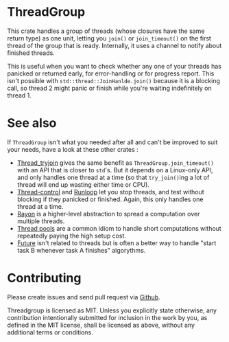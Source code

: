 # ThreadGroup

This crate handles a group of threads (whose closures have the same return type) as one unit,
letting you `join()` or `join_timeout()` on the first thread of the group that is ready. Internally,
it uses a channel to notify about finished threads.

This is useful when you want to check whether any one of your threads has panicked or returned
early, for error-handling or for progress report. This isn't possible with
`std::thread::JoinHanlde.join()` because it is a blocking call, so thread 2 might panic or finish
while you're waiting indefinitely on thread 1.


# See also

If `ThreadGroup` isn't what you needed after all and can't be improved to suit your needs, have a
look at these other crates :

* [Thread_tryjoin](https://crates.io/crates/thread_tryjoin) gives the same benefit as
  `ThreadGroup.join_timeout()` with an API that is closer to `std`'s. But it depends on a Linux-only
  API, and only handles one thread at a time (so that `try_join()`ing a lot of thread will end up
  wasting either time or CPU).
* [Thread-control](https://crates.io/crates/thread-control) and
  [Runloop](https://crates.io/crates/runloop) let you stop threads, and test without blocking if
  they panicked or finished. Again, this only handles one thread at a time.
* [Rayon](https://crates.io/crates/rayon) is a higher-level abstraction to spread a computation over
  multiple threads.
* [Thread pools](https://crates.io/search?q=thread+pool) are a common idiom to handle short
  computations without repeatedly paying the high setup cost.
* [Future](https://crates.io/crates/futures) isn't related to threads but is often a better way to
  handle "start task B whenever task A finishes" algorythms.


# Contributing

Please create issues and send pull request via
[Github](https://github.com/vincentdephily/threadgroup).

Threadgroup is licensed as MIT. Unless you explicitly state otherwise, any contribution
intentionally submitted for inclusion in the work by you, as defined in the MIT license, shall be
licensed as above, without any additional terms or conditions.
